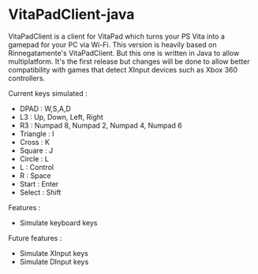 # VitaPadClient-java
VitaPadClient is a client for VitaPad which turns your PS Vita into a gamepad for your PC via Wi-Fi.
This version is heavily based on Rinnegatamente's VitaPadClient. But this one is written in Java to allow multiplatform.
It's the first release but changes will be done to allow better compatibility with games that detect XInput devices such as Xbox 360 controllers.

Current keys simulated :
- DPAD : W,S,A,D
- L3 : Up, Down, Left, Right
- R3 : Numpad 8, Numpad 2, Numpad 4, Numpad 6
- Triangle : I
- Cross : K
- Square : J
- Circle : L
- L : Control
- R : Space
- Start : Enter
- Select : Shift

Features :
- Simulate keyboard keys

Future features :
- Simulate XInput keys
- Simulate DInput keys
